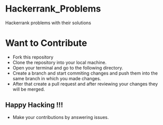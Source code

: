# Hackerrank_Problems
Hackerrank problems with their solutions
# Want to Contribute
  * Fork this repository
  * Clone the repository into your local machine.
  * Open your terminal and go to the following directory.
  * Create a branch and start commiting changes and push them into the same branch in which you made changes.
  * After that create a pull request and after reviewing your changes they will be merged.
## Happy Hacking !!!
  * Make your contributions by answering issues.
  
